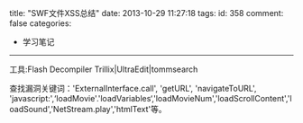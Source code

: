title: "SWF文件XSS总结"
date: 2013-10-29 11:27:18
tags:
id: 358
comment: false
categories:
  - 学习笔记
---

工具:Flash Decompiler Trillix|UltraEdit|tommsearch

查找漏洞关键词：'ExternalInterface.call', 'getURL', 'navigateToURL', 'javascript:',‘loadMovie'.'loadVariables‘,'loadMovieNum','loadScrollContent','loadSound','NetStream.play','htmlText'等。